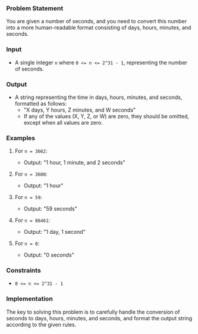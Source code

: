 ### Problem Statement

You are given a number of seconds, and you need to convert this number into a more human-readable format consisting of days, hours, minutes, and seconds.

### Input
- A single integer `n` where `0 <= n <= 2^31 - 1`, representing the number of seconds.

### Output
- A string representing the time in days, hours, minutes, and seconds, formatted as follows:
  - "X days, Y hours, Z minutes, and W seconds"
  - If any of the values (X, Y, Z, or W) are zero, they should be omitted, except when all values are zero.

### Examples
1. For `n = 3662`:
   - Output: "1 hour, 1 minute, and 2 seconds"
   
2. For `n = 3600`:
   - Output: "1 hour"
   
3. For `n = 59`:
   - Output: "59 seconds"
   
4. For `n = 86461`:
   - Output: "1 day, 1 second"
   
5. For `n = 0`:
   - Output: "0 seconds"

### Constraints
- `0 <= n <= 2^31 - 1`

### Implementation

The key to solving this problem is to carefully handle the conversion of seconds to days, hours, minutes, and seconds, and format the output string according to the given rules.


